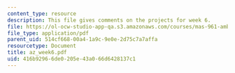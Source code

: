 ```yaml
---
content_type: resource
description: This file gives comments on the projects for week 6.
file: https://ol-ocw-studio-app-qa.s3.amazonaws.com/courses/mas-961-ambient-intelligence-spring-2005/416b92966de0205e43a066d6428137c1_az_week6.pdf
file_type: application/pdf
parent_uid: 514cf668-00a4-1a9c-9e0e-2d75c7a7affa
resourcetype: Document
title: az_week6.pdf
uid: 416b9296-6de0-205e-43a0-66d6428137c1
---
```

